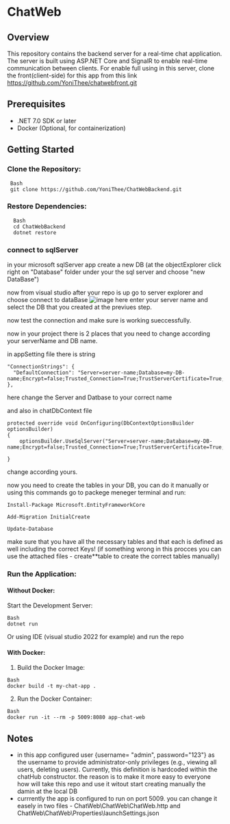 # ChatWeb
## Overview
This repository contains the backend server for a real-time chat application. The server is built using ASP.NET Core and SignalR to enable real-time communication between clients.
For enable full using in this server, clone the front(client-side) for this app from this link https://github.com/YoniThee/chatwebfront.git

## Prerequisites
* .NET 7.0 SDK or later
* Docker (Optional, for containerization)

## Getting Started
### Clone the Repository:
```
 Bash
 git clone https://github.com/YoniThee/ChatWebBackend.git
```

### Restore Dependencies:
```
  Bash
  cd ChatWebBackend
  dotnet restore
```

### connect to sqlServer
in your microsoft sqlServer app create a new DB
(at the objectExplorer click right on "Database" folder under your the sql server and choose "new DataBase")

now from visual studio after your repo is up go to server explorer and choose connect to dataBase
![image](https://github.com/user-attachments/assets/edd44bb1-2082-4a35-8333-61cfc0e0a183)
here enter your server name and select the DB that you created at the previues step.

now test the connection and make sure is working sueccessfully.

now in your project there is 2 places that you need to change according your serverName and DB name.

in appSetting file there is string
```
"ConnectionStrings": {
  "DefaultConnection": "Server=server-name;Database=my-DB-name;Encrypt=false;Trusted_Connection=True;TrustServerCertificate=True;"
},
```

here change the Server and Datbase to your correct name

and also in chatDbContext file 
```
protected override void OnConfiguring(DbContextOptionsBuilder optionsBuilder)
{
    optionsBuilder.UseSqlServer("Server=server-name;Database=my-DB-name;Encrypt=false;Trusted_Connection=True;TrustServerCertificate=True;");

}
```

change according yours.

now you need to create the tables in your DB, you can do it manually or using this commands
go to packege meneger terminal and run:

```
Install-Package Microsoft.EntityFrameworkCore

Add-Migration InitialCreate

Update-Database

```

make sure that you have all the necessary tables and that each is defined as well including the correct Keys!
(if something wrong in this procces you can use the attached files - create**table to create the correct tables manually)

 
### Run the Application:
#### Without Docker:

Start the Development Server:
```
Bash
dotnet run
```
Or
using IDE (visual studio 2022 for example) and run the repo

#### With Docker:

1. Build the Docker Image:
```
Bash
docker build -t my-chat-app .
```

2. Run the Docker Container:
```
Bash
docker run -it --rm -p 5009:8080 app-chat-web
```

## Notes
* in this app configured user {username= "admin", password="123"}  as the username to provide administrator-only privileges (e.g., viewing all users, deleting users). Currently, this definition is hardcoded within the chatHub constructor. the reason is to make it more easy to everyone how will take this repo and use it witout start creating manually the damin at the local DB
* currrently the app is configured to run on port 5009. you can change it easely in two files - ChatWeb\ChatWeb\ChatWeb.http and ChatWeb\ChatWeb\Properties\launchSettings.json
